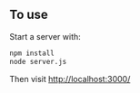 ## To use

Start a server with:

```sh
npm install
node server.js
```

Then visit [http://localhost:3000/](http://localhost:3000/)
